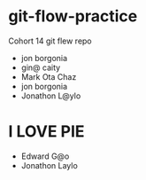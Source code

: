 # git-flow-practice
Cohort 14 git flew repo

- jon borgonia
- gin@
caity
- Mark Ota
Chaz
- jon borgonia
- Jonathon L@ylo

# I LOVE PIE

- Edward G@o
- Jonathon Laylo
